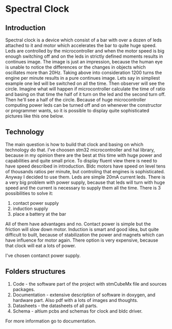 # Spectral Clock

## Introduction 
Spectral clock is a device which consist of a bar with over a dozen of leds attached to it and motor which accelerates the bar to quite huge speed. Leds are controlled by the microcontroller and when the motor speed is big enough switching off and on the leds in 
strictly defined moments results in continues image. The image is just an impression, because the human eye is unable to notice the differences or the changes in objects which oscillates more than 20Hz. Taking above into consideration 1200 turns the engine per minute results in a pure continues image. Lets say in simpliest example one led will be switched on all the time. Then observer will see the circle. Imagine what will happen if microcontroller calculate the time of ratio and basing on that time the half of it turn on the led and the second turn off. Then he'll see a half of the circle. Because of huge microcontroller computing power leds can be turned off and on whenever the constructor or programmer wants, so it is possible to display quite sophisticated pictures like this one below.

## Technology
The main question is how to build that clock and basing on which technology do that. I've choosen stm32 microcontroller and hal library,
because in my opinion there are the best at this time with huge power and capabilities and quite small price. To display fluent view there is need
to have speed described in introduction. Bldc motors have speed on level tens of thousands ratios per minute, but controling
that engines is sophisticated. Anyway I decided to use them. Leds are simple 20mA current leds. There is a very big problem with power supply, 
because that leds will turn with huge speed and the current is necessary to supply them all the time. There is 3 possibilities to solve it:
1. contact power supply
2. induction supply
3. place a battery at the bar

All of them have advantages and no. Contact power is simple but the friction will slow down motor. Induction is smart and good idea, but quite difficult to
built, because of stabilization the power and magnets which can have influence for motor again. There option is very expensive, because that clock will 
eat a lots of power.

I've chosen contanct power supply.

## Folders structures
1. Code - the software part of the project with stmCubeMx file and sources packages.
2. Documentation - extensive description of software in doxygen, and hardware part. Also pdf with a lots of images and thoughts.
3. Datasheets - the datasheets of all parts.
4. Schema - altium pcbs and schemas for clock and bldc driver.

For more information go to documentation.
